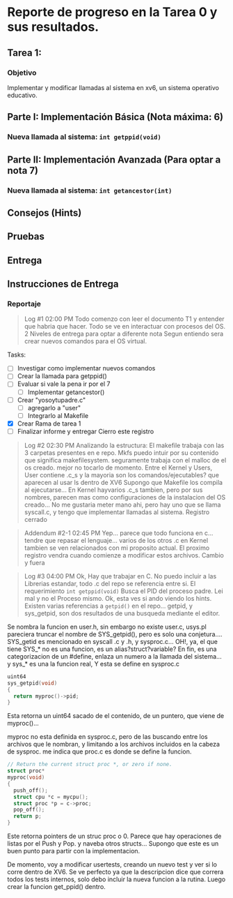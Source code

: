 # Reporte de progreso en la Tarea 0 y sus resultados.


## Tarea 1: 

### Objetivo
Implementar y modificar llamadas al sistema en xv6, un sistema operativo educativo.
## Parte I: Implementación Básica (Nota máxima: 6)
### Nueva llamada al sistema: `int getppid(void)`

## Parte II: Implementación Avanzada (Para optar a nota 7)
### Nueva llamada al sistema: `int getancestor(int)`
## Consejos (Hints)
## Pruebas
## Entrega
## Instrucciones de Entrega


### Reportaje



>Log #1 02:00 PM
Todo comenzo con leer el documento T1 y entender que habria que hacer.
Todo se ve en interactuar con procesos del OS.
2 Niveles de entrega para optar a diferente nota
Segun entiendo sera crear nuevos comandos para el OS virtual.

Tasks:
 - [ ] Investigar como implementar nuevos comandos
 - [ ] Crear la llamada para getppid()
 - [ ] Evaluar si vale la pena ir por el 7
   - [ ] Implementar getancestor()
 - [ ] Crear "yosoytupadre.c"
   - [ ] agregarlo a "user"
   - [ ] Integrarlo al Makefile
 - [x] Crear Rama de tarea 1
 - [ ] Finalizar informe y entregar
 Cierro este registro

>Log #2 02:30 PM
Analizando la estructura:
El makefile trabaja con las 3 carpetas presentes en e repo.
Mkfs puedo intuir por su contenido que significa makefilesystem. seguramente trabaja con el malloc de el os creado. mejor no tocarlo de momento.
Entre el Kernel y Users, User contiene .c_s y la mayoria son los comandos/ejecutables? que aparecen al usar ls dentro de XV6
Supongo que Makefile los compila al ejecutarse...
En Kernel hayvarios .c_s tambien, pero por sus nombres, parecen mas como configuraciones de la instalacion del OS creado...
No me gustaria meter mano ahi, pero hay uno que se llama syscall.c, y tengo que implementar llamadas al sistema. Registro cerrado

>Addendum #2-1 02:45 PM
Yep... parece que todo funciona en c... tendre que repasar el lenguaje... varios de los otros .c en Kernel tambien se ven relacionados con mi proposito actual. El proximo registro vendra cuando comienze a modificar estos archivos. Cambio y fuera

>Log #3 04:00 PM
Ok, Hay que trabajar en C. No puedo incluir a las Librerias estandar, todo .c del repo se referencia entre si.
El requerimiento `int getppid(void)` Busca el PID del proceso padre. Lei mal y no el Proceso mismo. Ok, esta ves si ando viendo los hints. Existen varias referencias a `getpid()` en el repo... getpid, y sys_getpid, son dos resultados de una busqueda mediante el editor.

Se nombra la funcion en user.h, sin embargo no existe user.c, usys.pl pareciera truncar el nombre de SYS_getpid(), pero es solo una conjetura.... SYS_getid es mencionado en syscall .c y .h, y sysproc.c...
OH!, ya, el que tiene SYS_* no es una funcion, es un alias?struct?variable? En fin, es una categorizacion de un #define, enlaza un numero a la llamada del sistema... y sys_* es una la funcion real, Y esta se define en sysproc.c

~~~c
uint64
sys_getpid(void)
{
  return myproc()->pid;
}
~~~
Esta retorna un uint64 sacado de el contenido, de un puntero, que viene de myproc()...

myproc no esta definida en sysproc.c, pero de las buscando entre los archivos que le nombran, y limitando a los archivos incluidos en la cabeza de sysproc. me indica que proc.c es donde se define la funcion.
~~~c
// Return the current struct proc *, or zero if none.
struct proc*
myproc(void)
{
  push_off();
  struct cpu *c = mycpu();
  struct proc *p = c->proc;
  pop_off();
  return p;
}
~~~
Este retorna pointers de un struc proc o 0.
Parece que hay operaciones de listas por el Push y Pop. y naveba otros structs...
Supongo que este es un buen punto para partir con la implementacion.

De momento, voy a modificar usertests, creando un nuevo test y ver si lo corre dentro de XV6. Se ve perfecto ya que la descripcion dice que correra todos los tests internos, solo debo incluir la nueva funcion a la rutina. Luego crear la funcion get_ppid() dentro.


